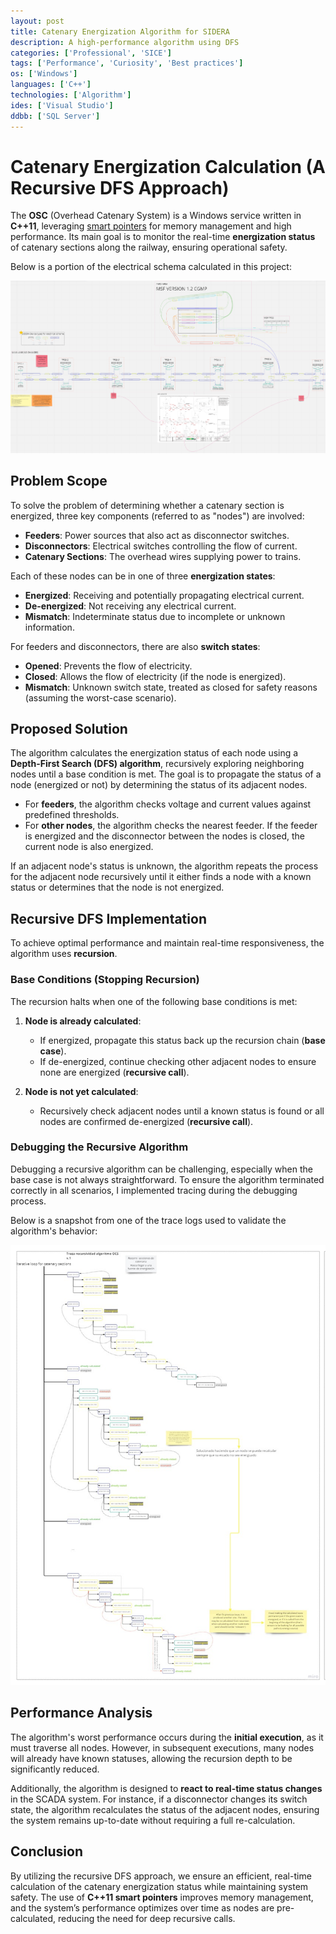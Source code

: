 ```yaml
---
layout: post
title: Catenary Energization Algorithm for SIDERA
description: A high-performance algorithm using DFS
categories: ['Professional', 'SICE']
tags: ['Performance', 'Curiosity', 'Best practices']
os: ['Windows']
languages: ['C++']
technologies: ['Algorithm']
ides: ['Visual Studio']
ddbb: ['SQL Server']
---
```


# Catenary Energization Calculation (A Recursive DFS Approach)
The **OSC** (Overhead Catenary System) is a Windows service written in **C++11**, leveraging [smart pointers](https://en.cppreference.com/book/intro/smart_pointers) for memory management and high performance. Its main goal is to monitor the real-time **energization status** of catenary sections along the railway, ensuring operational safety.

Below is a portion of the electrical schema calculated in this project:

![OSC Schema](/assets/img/SIDERA_OCS_Schema.png)

## Problem Scope
To solve the problem of determining whether a catenary section is energized, three key components (referred to as "nodes") are involved:
- **Feeders**: Power sources that also act as disconnector switches.
- **Disconnectors**: Electrical switches controlling the flow of current.
- **Catenary Sections**: The overhead wires supplying power to trains.

Each of these nodes can be in one of three **energization states**:
- **Energized**: Receiving and potentially propagating electrical current.
- **De-energized**: Not receiving any electrical current.
- **Mismatch**: Indeterminate status due to incomplete or unknown information.

For feeders and disconnectors, there are also **switch states**:
- **Opened**: Prevents the flow of electricity.
- **Closed**: Allows the flow of electricity (if the node is energized).
- **Mismatch**: Unknown switch state, treated as closed for safety reasons (assuming the worst-case scenario).

## Proposed Solution
The algorithm calculates the energization status of each node using a **Depth-First Search (DFS) algorithm**, recursively exploring neighboring nodes until a base condition is met. The goal is to propagate the status of a node (energized or not) by determining the status of its adjacent nodes.

- For **feeders**, the algorithm checks voltage and current values against predefined thresholds.
- For **other nodes**, the algorithm checks the nearest feeder. If the feeder is energized and the disconnector between the nodes is closed, the current node is also energized.

If an adjacent node's status is unknown, the algorithm repeats the process for the adjacent node recursively until it either finds a node with a known status or determines that the node is not energized.

## Recursive DFS Implementation
To achieve optimal performance and maintain real-time responsiveness, the algorithm uses **recursion**.

### Base Conditions (Stopping Recursion)
The recursion halts when one of the following base conditions is met:

1. **Node is already calculated**:
   - If energized, propagate this status back up the recursion chain (**base case**).
   - If de-energized, continue checking other adjacent nodes to ensure none are energized (**recursive call**).

2. **Node is not yet calculated**:
   - Recursively check adjacent nodes until a known status is found or all nodes are confirmed de-energized (**recursive call**).

### Debugging the Recursive Algorithm
Debugging a recursive algorithm can be challenging, especially when the base case is not always straightforward. To ensure the algorithm terminated correctly in all scenarios, I implemented tracing during the debugging process.

Below is a snapshot from one of the trace logs used to validate the algorithm's behavior:

![OCS trace](/assets/img/SIDERA_OCS_Debug_trace.jpg)

## Performance Analysis
The algorithm's worst performance occurs during the **initial execution**, as it must traverse all nodes. However, in subsequent executions, many nodes will already have known statuses, allowing the recursion depth to be significantly reduced.

Additionally, the algorithm is designed to **react to real-time status changes** in the SCADA system. For instance, if a disconnector changes its switch state, the algorithm recalculates the status of the adjacent nodes, ensuring the system remains up-to-date without requiring a full re-calculation.

## Conclusion
By utilizing the recursive DFS approach, we ensure an efficient, real-time calculation of the catenary energization status while maintaining system safety. The use of **C++11 smart pointers** improves memory management, and the system’s performance optimizes over time as nodes are pre-calculated, reducing the need for deep recursive calls.

